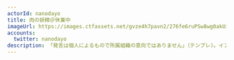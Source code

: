 ```yaml
---
actorId: nanodayo
title: 肉の妖精＠休業中
imageUrl: https://images.ctfassets.net/gvze4h7pavn2/276fe6ruPSw8wg0akUicE8/8ce504a81b4f09e06626473a5a0a6833/actor-nanodayo.jpg
accounts:
  twitter: nanodayo
description: 「発言は個人によるもので所属組織の意向ではありません」（テンプレ)。インフラエンジニアですが肉の画像がメインです。リアル知り合いは基本的にフォロー返します。 同業者は気分で返します。 そこまで高頻度では見てないです。多分。
---
```

